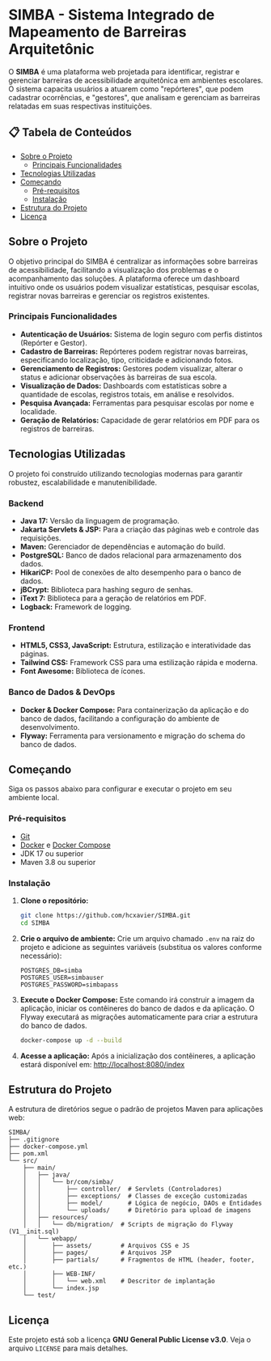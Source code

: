 # SIMBA - Sistema Integrado de Mapeamento de Barreiras Arquitetônic

O **SIMBA** é uma plataforma web projetada para identificar, registrar e gerenciar barreiras de acessibilidade arquitetônica em ambientes escolares. O sistema capacita usuários a atuarem como "repórteres", que podem cadastrar ocorrências, e "gestores", que analisam e gerenciam as barreiras relatadas em suas respectivas instituições.

## 📋 Tabela de Conteúdos

  * [Sobre o Projeto](https://www.google.com/search?q=%23sobre-o-projeto)
      * [Principais Funcionalidades](https://www.google.com/search?q=%23principais-funcionalidades)
  * [Tecnologias Utilizadas](https://www.google.com/search?q=%23tecnologias-utilizadas)
  * [Começando](https://www.google.com/search?q=%23come%C3%A7ando)
      * [Pré-requisitos](https://www.google.com/search?q=%23pr%C3%A9-requisitos)
      * [Instalação](https://www.google.com/search?q=%23instala%C3%A7%C3%A3o)
  * [Estrutura do Projeto](https://www.google.com/search?q=%23estrutura-do-projeto)
  * [Licença](https://www.google.com/search?q=%23licen%C3%A7a)

## Sobre o Projeto

O objetivo principal do SIMBA é centralizar as informações sobre barreiras de acessibilidade, facilitando a visualização dos problemas e o acompanhamento das soluções. A plataforma oferece um dashboard intuitivo onde os usuários podem visualizar estatísticas, pesquisar escolas, registrar novas barreiras e gerenciar os registros existentes.

### Principais Funcionalidades

  * **Autenticação de Usuários:** Sistema de login seguro com perfis distintos (Repórter e Gestor).
  * **Cadastro de Barreiras:** Repórteres podem registrar novas barreiras, especificando localização, tipo, criticidade e adicionando fotos.
  * **Gerenciamento de Registros:** Gestores podem visualizar, alterar o status e adicionar observações às barreiras de sua escola.
  * **Visualização de Dados:** Dashboards com estatísticas sobre a quantidade de escolas, registros totais, em análise e resolvidos.
  * **Pesquisa Avançada:** Ferramentas para pesquisar escolas por nome e localidade.
  * **Geração de Relatórios:** Capacidade de gerar relatórios em PDF para os registros de barreiras.

## Tecnologias Utilizadas

O projeto foi construído utilizando tecnologias modernas para garantir robustez, escalabilidade e manutenibilidade.

### **Backend**

  * **Java 17:** Versão da linguagem de programação.
  * **Jakarta Servlets & JSP:** Para a criação das páginas web e controle das requisições.
  * **Maven:** Gerenciador de dependências e automação do build.
  * **PostgreSQL:** Banco de dados relacional para armazenamento dos dados.
  * **HikariCP:** Pool de conexões de alto desempenho para o banco de dados.
  * **jBCrypt:** Biblioteca para hashing seguro de senhas.
  * **iText 7:** Biblioteca para a geração de relatórios em PDF.
  * **Logback:** Framework de logging.

### **Frontend**

  * **HTML5, CSS3, JavaScript:** Estrutura, estilização e interatividade das páginas.
  * **Tailwind CSS:** Framework CSS para uma estilização rápida e moderna.
  * **Font Awesome:** Biblioteca de ícones.

### **Banco de Dados & DevOps**

  * **Docker & Docker Compose:** Para containerização da aplicação e do banco de dados, facilitando a configuração do ambiente de desenvolvimento.
  * **Flyway:** Ferramenta para versionamento e migração do schema do banco de dados.

## Começando

Siga os passos abaixo para configurar e executar o projeto em seu ambiente local.

### Pré-requisitos

  * [Git](https://git-scm.com/)
  * [Docker](https://www.docker.com/) e [Docker Compose](https://docs.docker.com/compose/)
  * JDK 17 ou superior
  * Maven 3.8 ou superior

### Instalação

1.  **Clone o repositório:**

    ```bash
    git clone https://github.com/hcxavier/SIMBA.git
    cd SIMBA
    ```

2.  **Crie o arquivo de ambiente:**
    Crie um arquivo chamado `.env` na raiz do projeto e adicione as seguintes variáveis (substitua os valores conforme necessário):

    ```env
    POSTGRES_DB=simba
    POSTGRES_USER=simbauser
    POSTGRES_PASSWORD=simbapass
    ```

3.  **Execute o Docker Compose:**
    Este comando irá construir a imagem da aplicação, iniciar os contêineres do banco de dados e da aplicação. O Flyway executará as migrações automaticamente para criar a estrutura do banco de dados.

    ```bash
    docker-compose up -d --build
    ```

4.  **Acesse a aplicação:**
    Após a inicialização dos contêineres, a aplicação estará disponível em:
    [http://localhost:8080/index](https://www.google.com/search?q=http://localhost:8080/index)

## Estrutura do Projeto

A estrutura de diretórios segue o padrão de projetos Maven para aplicações web:

```
SIMBA/
├── .gitignore
├── docker-compose.yml
├── pom.xml
└── src/
    ├── main/
    │   ├── java/
    │   │   └── br/com/simba/
    │   │       ├── controller/  # Servlets (Controladores)
    │   │       ├── exceptions/  # Classes de exceção customizadas
    │   │       ├── model/       # Lógica de negócio, DAOs e Entidades
    │   │       └── uploads/     # Diretório para upload de imagens
    │   ├── resources/
    │   │   └── db/migration/  # Scripts de migração do Flyway (V1__init.sql)
    │   └── webapp/
    │       ├── assets/        # Arquivos CSS e JS
    │       ├── pages/         # Arquivos JSP
    │       ├── partials/      # Fragmentos de HTML (header, footer, etc.)
    │       ├── WEB-INF/
    │       │   └── web.xml    # Descritor de implantação
    │       └── index.jsp
    └── test/
```

## Licença

Este projeto está sob a licença **GNU General Public License v3.0**. Veja o arquivo `LICENSE` para mais detalhes.
